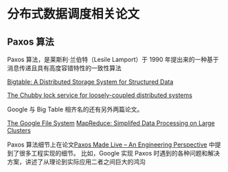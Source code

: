 # 分布式数据调度相关论文

## Paxos 算法

Paxos 算法，是莱斯利·兰伯特（Lesile Lamport）于 1990 年提出来的一种基于消息传递且具有高度容错特性的一致性算法

[Bigtable: A Distributed Storage System for Structured Data](https://static.googleusercontent.com/media/research.google.com/en//archive/bigtable-osdi06.pdf)

[The Chubby lock service for loosely-coupled distributed systems](chrome-extension://cdonnmffkdaoajfknoeeecmchibpmkmg/static/pdf/web/viewer.html?file=https%3A%2F%2Fstatic.googleusercontent.com%2Fmedia%2Fresearch.google.com%2Fen%2F%2Farchive%2Fbigtable-osdi06.pdf)

Google 与 Big Table 相齐名的还有另外两篇论文。

[The Google File System](chrome-extension://cdonnmffkdaoajfknoeeecmchibpmkmg/static/pdf/web/viewer.html?file=https%3A%2F%2Fstatic.googleusercontent.com%2Fmedia%2Fresearch.google.com%2Fen%2F%2Farchive%2Fgfs-sosp2003.pdf)
[MapReduce: Simplifed Data Processing on Large Clusters](chrome-extension://cdonnmffkdaoajfknoeeecmchibpmkmg/static/pdf/web/viewer.html?file=https%3A%2F%2Fstatic.googleusercontent.com%2Fmedia%2Fresearch.google.com%2Fen%2F%2Farchive%2Fmapreduce-osdi04.pdf)

Paxos 算法细节上在论文[Paxos Made Live – An Engineering Perspective](chrome-extension://cdonnmffkdaoajfknoeeecmchibpmkmg/static/pdf/web/viewer.html?file=https%3A%2F%2Fstatic.googleusercontent.com%2Fmedia%2Fresearch.google.com%2Fen%2F%2Farchive%2Fpaxos_made_live.pdf) 中提到了很多工程实现的细节。
比如，Google 实现 Paxos 时遇到的各种问题和解决方案，讲述了从理论到实际应用二者之间巨大的鸿沟
